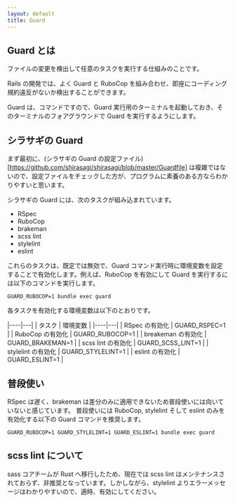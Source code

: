 ```yaml
---
layout: default
title: Guard
---
```


## Guard とは

ファイルの変更を検出して任意のタスクを実行する仕組みのことです。

Rails の開発では、よく Guard と RuboCop を組み合わせ、即座にコーディング規約違反がないか検出することができます。

Guard は、コマンドですので、Guard 実行用のターミナルを起動しておき、そのターミナルのフォアグラウンドで Guard を実行するようにします。

## シラサギの Guard

まず最初に、(シラサギの Guard の設定ファイル)[https://github.com/shirasagi/shirasagi/blob/master/Guardfile] は複雑ではないので、設定ファイルをチェックした方が、プログラムに素養のある方ならわかりやすいと思います。

シラサギの Guard には、次のタスクが組み込まれています。

- RSpec
- RuboCop
- brakeman
- scss lint
- stylelint
- eslint

これらのタスクは、既定では無効で、Guard コマンド実行時に環境変数を設定することで有効化します。例えば、RuboCop を有効にして Guard を実行するには以下のコマンドを実行します。

~~~
GUARD_RUBOCOP=1 bundle exec guard
~~~

各タスクを有効化する環境変数は以下のとおりです。

|----|---|
| タスク | 環境変数 |
|----|---|
| RSpec の有効化 | GUARD_RSPEC=1 |
| RuboCop の有効化 | GUARD_RUBOCOP=1 |
| breakeman の有効化 | GUARD_BRAKEMAN=1 |
| scss lint の有効化 | GUARD_SCSS_LINT=1 |
| stylelint の有効化 | GUARD_STYLELINT=1 |
| eslint の有効化 | GUARD_ESLINT=1 |

## 普段使い

RSpec は遅く、brakeman は差分のみに適用できないため普段使いには向いていないと感じています。
普段使いには RuboCop, stylelint そして eslint のみを有効化する以下の Guard コマンドを推奨します。

~~~
GUARD_RUBOCOP=1 GUARD_STYLELINT=1 GUARD_ESLINT=1 bundle exec guard
~~~

## scss lint について

sass コアチームが Rust へ移行したため、現在では scss lint はメンテナンスされておらず、非推奨となっています。しかしながら、stylelint よりエラーメッセージはわかりやすいので、適時、有効にしてください。

